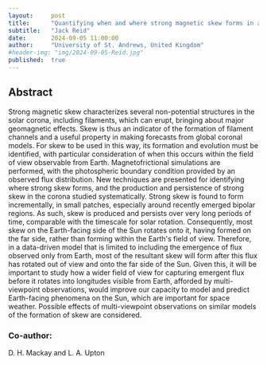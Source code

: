 ```yaml
---
layout:     post
title:      "Quantifying when and where strong magnetic skew forms in a data-driven global model of the solar corona when limited observational data exist"
subtitle:   "Jack Reid"
date:       2024-09-05 11:00:00
author:     "University of St. Andrews, United Kingdom"
#header-img: "img/2024-09-05-Reid.jpg"
published:  true
---
```


## Abstract
Strong magnetic skew characterizes several non-potential structures in the solar corona, including filaments, which can erupt, bringing about major geomagnetic effects. Skew is thus an indicator of the formation of filament channels and a useful property in making forecasts from global coronal models. For skew to be used in this way, its formation and evolution must be identified, with particular consideration of when this occurs within the field of view observable from Earth. Magnetofrictional simulations are performed, with the photospheric boundary condition provided by an observed flux distribution. New techniques are presented for identifying where strong skew forms, and the production and persistence of strong skew in the corona studied systematically. Strong skew is found to form incrementally, in small patches, especially around recently emerged bipolar regions. As such, skew is produced and persists over very long periods of time, comparable with the timescale for solar rotation. Consequently, most skew on the Earth-facing side of the Sun rotates onto it, having formed on the far side, rather than forming within the Earth's field of view. Therefore, in a data-driven model that is limited to including the emergence of flux observed only from Earth, most of the resultant skew will form after this flux has rotated out of view and onto the far side of the Sun. Given this, it will be important to study how a wider field of view for capturing emergent flux before it rotates into longitudes visible from Earth, afforded by multi-viewpoint observations, would improve our capacity to model and predict Earth-facing phenomena on the Sun, which are important for space weather. Possible effects of multi-viewpoint observations on similar models of the formation of skew are considered.

### Co-author:
D. H. Mackay and L. A. Upton
